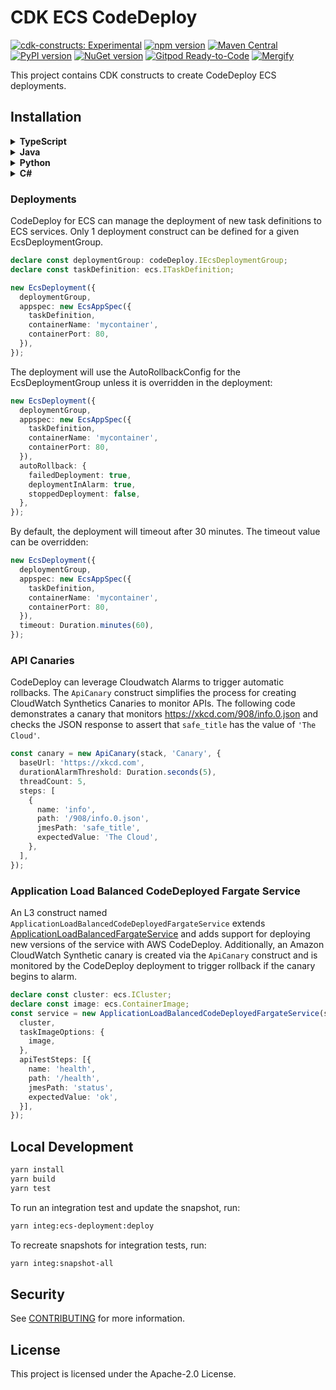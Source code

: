 # CDK ECS CodeDeploy

[![cdk-constructs: Experimental](https://img.shields.io/badge/cdk--constructs-experimental-important.svg)](https://constructs.dev/packages/@cdklabs/cdk-ecs-codedeploy)
[![npm version](https://badge.fury.io/js/@cdklabs%2Fcdk-ecs-codedeploy.svg)](https://badge.fury.io/js/@cdklabs%2Fcdk-ecs-codedeploy)
[![Maven Central](https://maven-badges.herokuapp.com/maven-central/io.github.cdklabs/cdk-ecs-codedeploy/badge.svg)](https://maven-badges.herokuapp.com/maven-central/io.github.cdklabs/cdk-ecs-codedeploy)
[![PyPI version](https://badge.fury.io/py/cdklabs.ecs-codedeploy.svg)](https://badge.fury.io/py/cdklabs.ecs-codedeploy)
[![NuGet version](https://badge.fury.io/nu/Cdklabs.CdkEcsCodeDeploy.svg)](https://badge.fury.io/nu/Cdklabs.CdkEcsCodeDeploy)
[![Gitpod Ready-to-Code](https://img.shields.io/badge/Gitpod-ready--to--code-blue?logo=gitpod)](https://gitpod.io/#https://github.com/cdklabs/cdk-ecs-codedeploy)
[![Mergify](https://img.shields.io/endpoint.svg?url=https://api.mergify.com/badges/cdklabs/cdk-ecs-codedeploy&style=flat)](https://mergify.io)

This project contains CDK constructs to create CodeDeploy ECS deployments.

## Installation

<details><summary><strong>TypeScript</strong></summary>

```bash
yarn add @cdklabs/cdk-ecs-codedeploy
```

</details>

<details><summary><strong>Java</strong></summary>

See https://mvnrepository.com/artifact/io.github.cdklabs/cdk-ecs-codedeploy
</details>

<details><summary><strong>Python</strong></summary>

See https://pypi.org/project/cdklabs.ecs-codedeploy/
</details>

<details><summary><strong>C#</strong></summary>

See https://www.nuget.org/packages/Cdklabs.CdkEcsCodeDeploy/
</details>

### Deployments

CodeDeploy for ECS can manage the deployment of new task definitions to ECS services.  Only 1 deployment construct can be defined for a given EcsDeploymentGroup.

```ts
declare const deploymentGroup: codeDeploy.IEcsDeploymentGroup;
declare const taskDefinition: ecs.ITaskDefinition;

new EcsDeployment({
  deploymentGroup,
  appspec: new EcsAppSpec({
    taskDefinition,
    containerName: 'mycontainer',
    containerPort: 80,
  }),
});
```

The deployment will use the AutoRollbackConfig for the EcsDeploymentGroup unless it is overridden in the deployment:

```ts
new EcsDeployment({
  deploymentGroup,
  appspec: new EcsAppSpec({
    taskDefinition,
    containerName: 'mycontainer',
    containerPort: 80,
  }),
  autoRollback: {
    failedDeployment: true,
    deploymentInAlarm: true,
    stoppedDeployment: false,
  },
});
```

By default, the deployment will timeout after 30 minutes. The timeout value can be overridden:

```ts
new EcsDeployment({
  deploymentGroup,
  appspec: new EcsAppSpec({
    taskDefinition,
    containerName: 'mycontainer',
    containerPort: 80,
  }),
  timeout: Duration.minutes(60),
});
```

### API Canaries

CodeDeploy can leverage Cloudwatch Alarms to trigger automatic rollbacks. The `ApiCanary` construct simplifies the process for creating CloudWatch Synthetics Canaries to monitor APIs. The following code demonstrates a canary that monitors https://xkcd.com/908/info.0.json and checks the JSON response to assert that `safe_title` has the value of `'The Cloud'`.

```ts
const canary = new ApiCanary(stack, 'Canary', {
  baseUrl: 'https://xkcd.com',
  durationAlarmThreshold: Duration.seconds(5),
  threadCount: 5,
  steps: [
    {
      name: 'info',
      path: '/908/info.0.json',
      jmesPath: 'safe_title',
      expectedValue: 'The Cloud',
    },
  ],
});
```

### Application Load Balanced CodeDeployed Fargate Service

An L3 construct named `ApplicationLoadBalancedCodeDeployedFargateService` extends [ApplicationLoadBalancedFargateService](https://docs.aws.amazon.com/cdk/api/v2/docs/aws-cdk-lib.aws_ecs_patterns.ApplicationLoadBalancedFargateService.html) and adds support for deploying new versions of the service with AWS CodeDeploy. Additionally, an Amazon CloudWatch Synthetic canary is created via the `ApiCanary` construct and is monitored by the CodeDeploy deployment to trigger rollback if the canary begins to alarm.

```ts
declare const cluster: ecs.ICluster;
declare const image: ecs.ContainerImage;
const service = new ApplicationLoadBalancedCodeDeployedFargateService(stack, 'Service', {
  cluster,
  taskImageOptions: {
    image,
  },
  apiTestSteps: [{
    name: 'health',
    path: '/health',
    jmesPath: 'status',
    expectedValue: 'ok',
  }],
});
```

## Local Development

```bash
yarn install
yarn build
yarn test
```

To run an integration test and update the snapshot, run:

```bash
yarn integ:ecs-deployment:deploy
```

To recreate snapshots for integration tests, run:

```bash
yarn integ:snapshot-all
```

## Security

See [CONTRIBUTING](CONTRIBUTING.md#security-issue-notifications) for more information.

## License

This project is licensed under the Apache-2.0 License.
